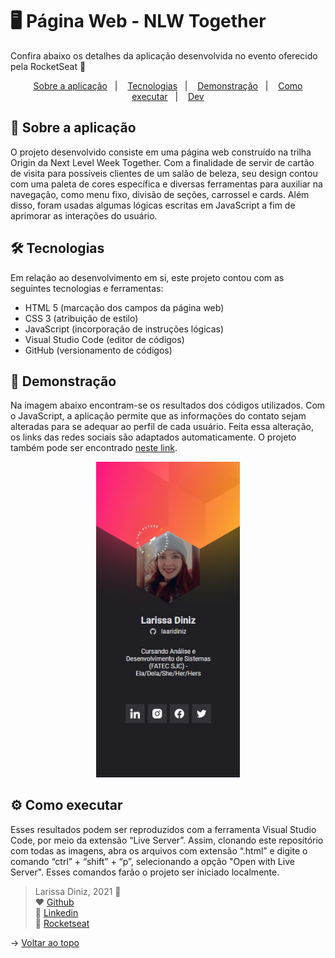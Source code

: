 # :desktop_computer: Página Web - NLW Together
Confira abaixo os detalhes da aplicação desenvolvida no evento oferecido pela RocketSeat 🚀 <br>

<p align="center">
  <a href="#projeto">Sobre a aplicação</a>&nbsp;&nbsp;&nbsp;|&nbsp;&nbsp;&nbsp;
  <a href="#tecs">Tecnologias</a>&nbsp;&nbsp;&nbsp;|&nbsp;&nbsp;&nbsp;
   <a href="#demo">Demonstração</a>&nbsp;&nbsp;&nbsp;|&nbsp;&nbsp;&nbsp;
  <a href="#requisitos">Como executar</a>&nbsp;&nbsp;&nbsp;|&nbsp;&nbsp;&nbsp;
  <a href="#dev">Dev</a>
</p>

<div id="Projeto">
  
## :page_facing_up: Sobre a aplicação
O projeto desenvolvido consiste em uma página web construído na trilha Origin da Next Level Week Together. Com a finalidade de servir de cartão de visita para possíveis clientes de um salão de beleza, 
seu design contou com uma paleta de cores específica e diversas ferramentas para auxiliar na navegação, como menu fixo, divisão de seções, carrossel e cards. Além disso, foram usadas algumas lógicas escritas
em JavaScript a fim de aprimorar as interações do usuário.

</div>

<div id="tecs">

## :hammer_and_wrench: Tecnologias

Em relação ao desenvolvimento em si, este projeto contou com as seguintes tecnologias e ferramentas:

- HTML 5 (marcação dos campos da página web)
- CSS 3 (atribuição de estilo)
- JavaScript (incorporação de instruções lógicas)
- Visual Studio Code (editor de códigos)
- GitHub (versionamento de códigos)

</div>

<div id="demo">
  
## :iphone: Demonstração
Na imagem abaixo encontram-se os resultados dos códigos utilizados. Com o JavaScript, a aplicação permite que as informações do contato sejam alteradas para se adequar ao perfil
de cada usuário. Feita essa alteração, os links das redes sociais são adaptados automaticamente.
O projeto também pode ser encontrado [neste link](https://laaridiniz.github.io/NLW-Heat/).

<p align="center">
  <img alt="Demonstração" src="https://github.com/laaridiniz/NLW-Heat/blob/main/images/Cracha.jpg" width="230px" />
</p>

<div id="requisitos">

## :gear: Como executar
Esses resultados podem ser reproduzidos com a ferramenta Visual Studio Code, por meio da extensão “Live Server”. Assim, clonando este repositório com todas as imagens, 
abra os arquivos com extensão “.html” e digite o comando “ctrl” + “shift” + “p”, selecionando a opção "Open with Live Server". 
Esses comandos farão o projeto ser iniciado localmente.

</div>

<div id="dev">

> Larissa Diniz, 2021 :star2: <br>
> ❤️ [Github](https://github.com/laaridiniz)<br>
> 💙 [Linkedin](https://www.linkedin.com/in/larissa-diniz-dev/)<br>
> 💜 [Rocketseat](https://app.rocketseat.com.br/me/larissa-aparecida-diniz-silva-06336)

</div>

→ [Voltar ao topo](#topo)
